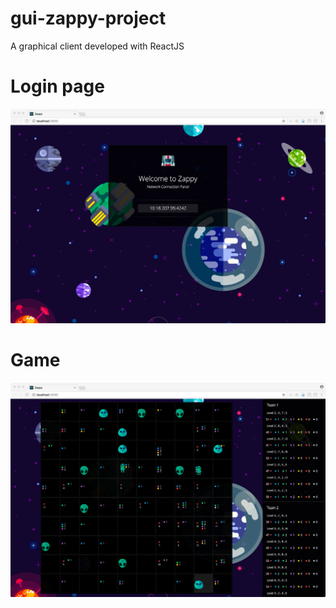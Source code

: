 # gui-zappy-project
A graphical client developed with ReactJS

# Login page
![home](https://github.com/DupK/demo_storage/blob/master/zappy_home.png)

# Game
![game](https://github.com/DupK/demo_storage/blob/master/zappy_gui_example.png)
